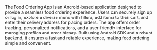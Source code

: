 The Food Ordering App is an Android-based application designed to provide a seamless food ordering experience. Users can securely sign up or log in, explore a diverse menu with filters, add items to their cart, and enter their delivery address for placing orders. The app offers order tracking, personalized notifications, and a user-friendly interface for managing profiles and order history. Built using Android SDK and a robust backend, it ensures a fast and reliable experience, making food ordering simple and convenient.
